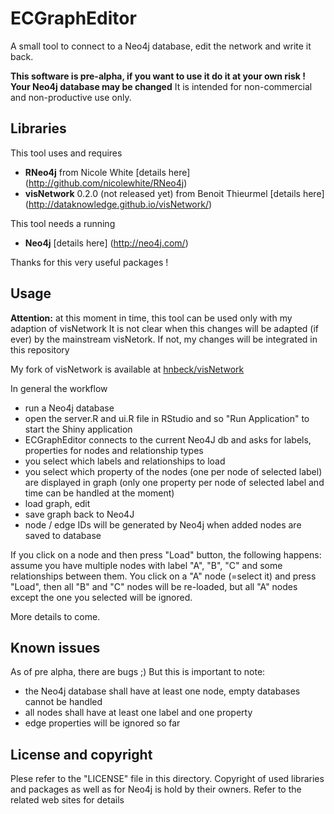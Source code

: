 # ECGraphEditor
A small tool to connect to a Neo4j database, edit the network and write it back.

**This software is pre-alpha, if you want to use it do it at your own risk ! Your Neo4j database may be changed**
It is intended for non-commercial and non-productive use only.

## Libraries
This tool uses and requires

- **RNeo4j** from Nicole White [details here] (http://github.com/nicolewhite/RNeo4j)
- **visNetwork** 0.2.0 (not released yet) from Benoit Thieurmel [details here] (http://dataknowledge.github.io/visNetwork/)

This tool needs a running

- **Neo4j** [details here] (http://neo4j.com/)

Thanks for this very useful packages !

## Usage
**Attention:** at this moment in time, this tool can be used only with my adaption of visNetwork
It is not clear when this changes will be adapted (if ever) by the mainstream visNetork. If not, 
my changes will be integrated in this repository

My fork of visNetwork is available at  [hnbeck/visNetwork](https://github.com/hnbeck/visNetwork.git)

In general the workflow

- run a Neo4j database
- open the server.R and ui.R file in RStudio and so "Run Application" to start the Shiny application
- ECGraphEditor connects to the current Neo4J db and asks for labels, properties for nodes and relationship types
- you select which labels and relationships to load
- you select which property of the nodes (one per node of selected label) are displayed in graph
  (only one property per node of selected label and time can be handled at the moment)
- load graph, edit
- save graph back to Neo4J
- node / edge IDs will be generated by Neo4j when added nodes are saved to database

If you click on a node and then press "Load" button, the following happens:
assume you have multiple nodes with label "A", "B", "C" and some relationships between them.
You click on a "A" node (=select it) and press "Load", then all "B" and "C" nodes will be re-loaded, but all
"A" nodes except the one you selected will be ignored. 

More details to come.

## Known issues

As of pre alpha, there are bugs ;) 
But this is important to note:
- the Neo4j database shall have at least one node, empty databases cannot be handled
- all nodes shall have at least one label and one property
- edge properties will be ignored so far

## License and copyright
Plese refer to the "LICENSE" file in this directory. 
Copyright of used libraries and packages as well as for Neo4j is hold by their owners.
Refer to the related web sites for details